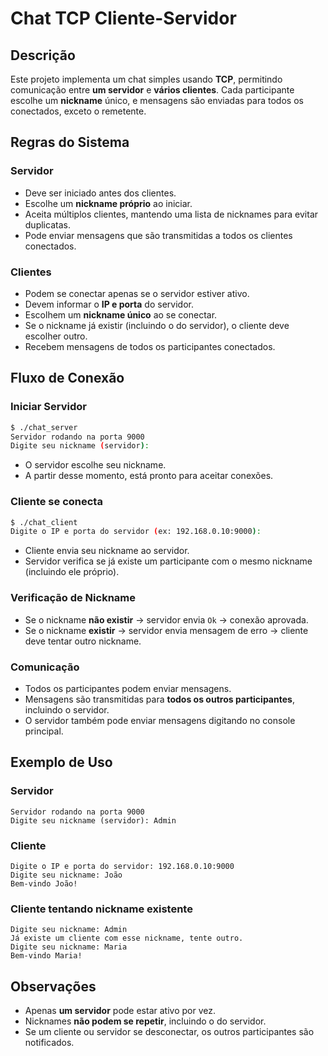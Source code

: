 
# Chat TCP Cliente-Servidor

## Descrição

Este projeto implementa um chat simples usando **TCP**, permitindo comunicação entre **um servidor** e **vários clientes**. Cada participante escolhe um **nickname** único, e mensagens são enviadas para todos os conectados, exceto o remetente.

## Regras do Sistema

### Servidor

* Deve ser iniciado antes dos clientes.
* Escolhe um **nickname próprio** ao iniciar.
* Aceita múltiplos clientes, mantendo uma lista de nicknames para evitar duplicatas.
* Pode enviar mensagens que são transmitidas a todos os clientes conectados.

### Clientes

* Podem se conectar apenas se o servidor estiver ativo.
* Devem informar o **IP e porta** do servidor.
* Escolhem um **nickname único** ao se conectar.
* Se o nickname já existir (incluindo o do servidor), o cliente deve escolher outro.
* Recebem mensagens de todos os participantes conectados.

## Fluxo de Conexão

### Iniciar Servidor

```bash
$ ./chat_server
Servidor rodando na porta 9000
Digite seu nickname (servidor):
```

* O servidor escolhe seu nickname.
* A partir desse momento, está pronto para aceitar conexões.

### Cliente se conecta

```bash
$ ./chat_client
Digite o IP e porta do servidor (ex: 192.168.0.10:9000):
```

* Cliente envia seu nickname ao servidor.
* Servidor verifica se já existe um participante com o mesmo nickname (incluindo ele próprio).

### Verificação de Nickname

* Se o nickname **não existir** → servidor envia `Ok` → conexão aprovada.
* Se o nickname **existir** → servidor envia mensagem de erro → cliente deve tentar outro nickname.

### Comunicação

* Todos os participantes podem enviar mensagens.
* Mensagens são transmitidas para **todos os outros participantes**, incluindo o servidor.
* O servidor também pode enviar mensagens digitando no console principal.

## Exemplo de Uso

### Servidor

```text
Servidor rodando na porta 9000
Digite seu nickname (servidor): Admin
```

### Cliente

```text
Digite o IP e porta do servidor: 192.168.0.10:9000
Digite seu nickname: João
Bem-vindo João!
```

### Cliente tentando nickname existente

```text
Digite seu nickname: Admin
Já existe um cliente com esse nickname, tente outro.
Digite seu nickname: Maria
Bem-vindo Maria!
```

## Observações

* Apenas **um servidor** pode estar ativo por vez.
* Nicknames **não podem se repetir**, incluindo o do servidor.
* Se um cliente ou servidor se desconectar, os outros participantes são notificados.
